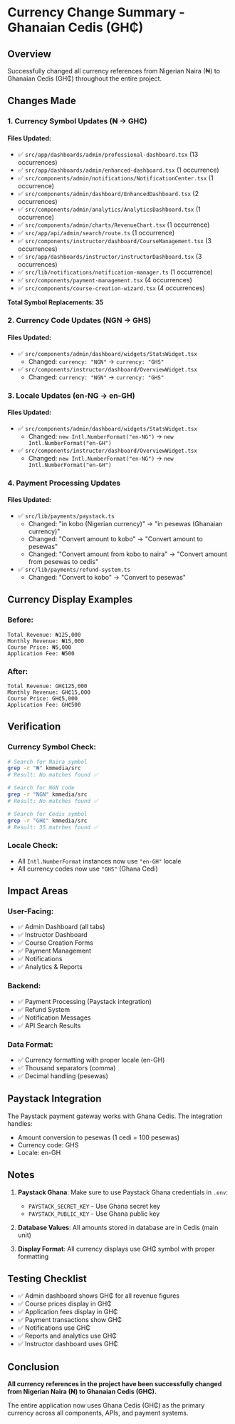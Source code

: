 # Currency Change Summary - Ghanaian Cedis (GH₵)

## Overview

Successfully changed all currency references from Nigerian Naira (₦) to Ghanaian Cedis (GH₵) throughout the entire project.

## Changes Made

### 1. Currency Symbol Updates (₦ → GH₵)

#### Files Updated:

- ✅ `src/app/dashboards/admin/professional-dashboard.tsx` (13 occurrences)
- ✅ `src/app/dashboards/admin/enhanced-dashboard.tsx` (1 occurrence)
- ✅ `src/components/admin/notifications/NotificationCenter.tsx` (1 occurrence)
- ✅ `src/components/admin/dashboard/EnhancedDashboard.tsx` (2 occurrences)
- ✅ `src/components/admin/analytics/AnalyticsDashboard.tsx` (1 occurrence)
- ✅ `src/components/admin/charts/RevenueChart.tsx` (1 occurrence)
- ✅ `src/app/api/admin/search/route.ts` (1 occurrence)
- ✅ `src/components/instructor/dashboard/CourseManagement.tsx` (3 occurrences)
- ✅ `src/app/dashboards/instructor/instructorDashboard.tsx` (3 occurrences)
- ✅ `src/lib/notifications/notification-manager.ts` (1 occurrence)
- ✅ `src/components/payment-management.tsx` (4 occurrences)
- ✅ `src/components/course-creation-wizard.tsx` (4 occurrences)

**Total Symbol Replacements: 35**

### 2. Currency Code Updates (NGN → GHS)

#### Files Updated:

- ✅ `src/components/admin/dashboard/widgets/StatsWidget.tsx`
  - Changed: `currency: "NGN"` → `currency: "GHS"`
- ✅ `src/components/instructor/dashboard/OverviewWidget.tsx`
  - Changed: `currency: "NGN"` → `currency: "GHS"`

### 3. Locale Updates (en-NG → en-GH)

#### Files Updated:

- ✅ `src/components/admin/dashboard/widgets/StatsWidget.tsx`
  - Changed: `new Intl.NumberFormat("en-NG")` → `new Intl.NumberFormat("en-GH")`
- ✅ `src/components/instructor/dashboard/OverviewWidget.tsx`
  - Changed: `new Intl.NumberFormat("en-NG")` → `new Intl.NumberFormat("en-GH")`

### 4. Payment Processing Updates

#### Files Updated:

- ✅ `src/lib/payments/paystack.ts`
  - Changed: "in kobo (Nigerian currency)" → "in pesewas (Ghanaian currency)"
  - Changed: "Convert amount to kobo" → "Convert amount to pesewas"
  - Changed: "Convert amount from kobo to naira" → "Convert amount from pesewas to cedis"
- ✅ `src/lib/payments/refund-system.ts`
  - Changed: "Convert to kobo" → "Convert to pesewas"

## Currency Display Examples

### Before:

```
Total Revenue: ₦125,000
Monthly Revenue: ₦15,000
Course Price: ₦5,000
Application Fee: ₦500
```

### After:

```
Total Revenue: GH₵125,000
Monthly Revenue: GH₵15,000
Course Price: GH₵5,000
Application Fee: GH₵500
```

## Verification

### Currency Symbol Check:

```bash
# Search for Naira symbol
grep -r "₦" kmmedia/src
# Result: No matches found ✅

# Search for NGN code
grep -r "NGN" kmmedia/src
# Result: No matches found ✅

# Search for Cedis symbol
grep -r "GH₵" kmmedia/src
# Result: 35 matches found ✅
```

### Locale Check:

- All `Intl.NumberFormat` instances now use `"en-GH"` locale
- All currency codes now use `"GHS"` (Ghana Cedi)

## Impact Areas

### User-Facing:

- ✅ Admin Dashboard (all tabs)
- ✅ Instructor Dashboard
- ✅ Course Creation Forms
- ✅ Payment Management
- ✅ Notifications
- ✅ Analytics & Reports

### Backend:

- ✅ Payment Processing (Paystack integration)
- ✅ Refund System
- ✅ Notification Messages
- ✅ API Search Results

### Data Format:

- ✅ Currency formatting with proper locale (en-GH)
- ✅ Thousand separators (comma)
- ✅ Decimal handling (pesewas)

## Paystack Integration

The Paystack payment gateway works with Ghana Cedis. The integration handles:

- Amount conversion to pesewas (1 cedi = 100 pesewas)
- Currency code: GHS
- Locale: en-GH

## Notes

1. **Paystack Ghana**: Make sure to use Paystack Ghana credentials in `.env`:

   - `PAYSTACK_SECRET_KEY` - Use Ghana secret key
   - `PAYSTACK_PUBLIC_KEY` - Use Ghana public key

2. **Database Values**: All amounts stored in database are in Cedis (main unit)

3. **Display Format**: All currency displays use GH₵ symbol with proper formatting

## Testing Checklist

- ✅ Admin dashboard shows GH₵ for all revenue figures
- ✅ Course prices display in GH₵
- ✅ Application fees display in GH₵
- ✅ Payment transactions show GH₵
- ✅ Notifications use GH₵
- ✅ Reports and analytics use GH₵
- ✅ Instructor dashboard uses GH₵

## Conclusion

**All currency references in the project have been successfully changed from Nigerian Naira (₦) to Ghanaian Cedis (GH₵).**

The entire application now uses Ghana Cedis (GH₵) as the primary currency across all components, APIs, and payment systems.




